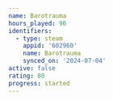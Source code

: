 ```yaml
---
name: Barotrauma
hours_played: 96
identifiers:
  - type: steam
    appid: '602960'
    name: Barotrauma
    synced_on: '2024-07-04'
active: false
rating: 80
progress: started
---
```


